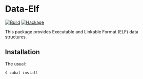 Data-Elf
========

[![Build](https://github.com/mvv/data-elf/actions/workflows/ci.yml/badge.svg)](https://github.com/mvv/data-elf/actions/workflows/ci.yml) [![Hackage](https://img.shields.io/hackage/v/data-elf.svg)](http://hackage.haskell.org/package/data-elf)

This package provides Executable and Linkable Format (ELF) data structures.

Installation
------------
The usual:

	$ cabal install

